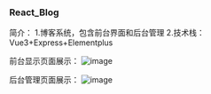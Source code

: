 ### React_Blog
简介：
1.博客系统，包含前台界面和后台管理
2.技术栈：Vue3+Express+Elementplus

前台显示页面展示：
![image](https://user-images.githubusercontent.com/35557560/156772748-20b54201-1469-44ec-9a2c-b16eefa9f596.png)

后台管理页面展示：
![image](https://user-images.githubusercontent.com/35557560/156772892-cfdac2f4-a9cd-4dab-b449-8eea1fd1ed0e.png)
